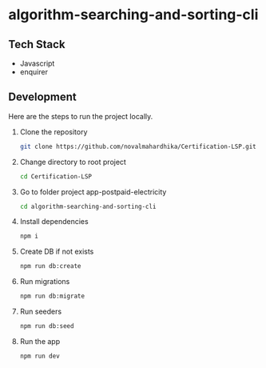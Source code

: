 # algorithm-searching-and-sorting-cli

## Tech Stack

- Javascript
- enquirer

## Development

Here are the steps to run the project locally.

1. Clone the repository

   ```bash
   git clone https://github.com/novalmahardhika/Certification-LSP.git
   ```

1. Change directory to root project

   ```bash
   cd Certification-LSP
   ```

1. Go to folder project app-postpaid-electricity

   ```bash
   cd algorithm-searching-and-sorting-cli
   ```

1. Install dependencies

   ```bash
   npm i
   ```

1. Create DB if not exists

   ```bash
   npm run db:create
   ```

1. Run migrations

   ```bash
   npm run db:migrate
   ```

1. Run seeders

   ```bash
   npm run db:seed
   ```

1. Run the app

   ```bash
   npm run dev
   ```
